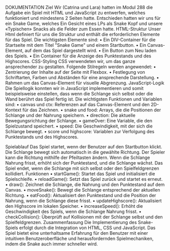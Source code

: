 DOKUMENTATION
Ziel
Wir (Catrina und Lara) hatten im Modul 288 die Aufgabe ein Spiel mit HTML und JavaScript zu entwerfen, welches funktioniert und mindestens 2 Seiten hatte. Entschieden hatten wir uns für ein Snake Game, welches Ein Gesicht eines LPs als Snake Kopf und unsere «Typischen» Snacks als die Felder zum Essen hatte.
HTML-Struktur
Unser Html definiert für uns die Struktur und enthält die erforderlichen Elemente für das Spiel. Die wichtigsten Elemente sind:
•	Ein DIV-Container für die Startseite mit dem Titel "Snake Game" und einem Startbutton.
•	Ein Canvas-Element, auf dem das Spiel dargestellt wird.
•	Ein Button zum Neu laden des Spiels.
•	Ein Container für die Anzeige des Punktestands und des Highscores.
CSS-Styling
CSS verwendeten wir, um das ganze ansprechender zu gestalten. Folgende Stilregeln werden angewendet:
•	Zentrierung der Inhalte auf der Seite mit Flexbox.
•	Festlegung von Schriftarten, Farben und Abständen für eine ansprechende Darstellung.
•	Rahmen um das Canvas-Element für visuelle Abgrenzung.
JavaScript-Logik
Die Spiellogik konnten wir in JavaScript implementieren und somit beispielsweise einstellen, dass wenn die Schlange sich selbst oder die Wand berührt das Spiel fertig ist. Die wichtigsten Funktionen und Variablen sind:
•	canvas und ctx: Referenzen auf das Canvas-Element und den 2D-Kontext für das Zeichnen.
•	snake und food: Arrays, die die Positionen der Schlange und der Nahrung speichern.
•	direction: Die aktuelle Bewegungsrichtung der Schlange.
•	gameOver: Eine Variable, die den Spielzustand speichert.
•	speed: Die Geschwindigkeit, mit der sich die Schlange bewegt.
•	score und highscore: Variablen zur Verfolgung des Punktestands und des Highscores.

Spielablauf
Das Spiel startet, wenn der Benutzer auf den Startbutton klickt. Die Schlange bewegt sich automatisch in die gewählte Richtung. Der Spieler kann die Richtung mithilfe der Pfeiltasten ändern. Wenn die Schlange Nahrung frisst, erhöht sich der Punktestand, und die Schlange wächst. Das Spiel endet, wenn die Schlange mit sich selbst oder den Spielfeldgrenzen kollidiert.
Funktionen
•	startGame(): Startet das Spiel und initialisiert die Spielschleife.
•	reloadGame(): Setzt das Spiel zurück und startet es erneut.
•	draw(): Zeichnet die Schlange, die Nahrung und den Punktestand auf dem Canvas.
•	moveSnake(): Bewegt die Schlange entsprechend der aktuellen Richtung.
•	eatFood(): Aktualisiert den Punktestand und die Position der Nahrung, wenn die Schlange diese frisst.
•	updateHighscore(): Aktualisiert den Highscore im lokalen Speicher.
•	increaseSpeed(): Erhöht die Geschwindigkeit des Spiels, wenn die Schlange Nahrung frisst.
•	checkCollision(): Überprüft auf Kollisionen mit der Schlange selbst und den Spielfeldgrenzen.
Zusammenfassung
Die Implementierung des Snake-Spiels erfolgt durch die Integration von HTML, CSS und JavaScript. Das Spiel bietet eine unterhaltsame Erfahrung für den Benutzer mit einer intuitiven Benutzeroberfläche und herausfordernden Spielmechaniken, indem die Snake auch immer schneller wird.

